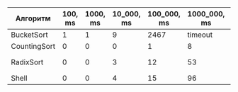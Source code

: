 | Алгоритм     | 100, ms | 1000, ms | 10_000, ms | 100_000, ms | 1000_000, ms | 10_000_000 | 100_000_000   |
|--------------|---------|----------|------------|-------------|--------------|------------|---------------|
| BucketSort   | 1       | 1        | 9          | 2467        | timeout      | timeout    | timeout       |
| CountingSort | 0       | 0        | 0          | 1           | 8            | 44         | 391           |
| RadixSort    | 0       | 0        | 3          | 12          | 53           | 441        | out of memory |
| Shell        | 0       | 0        | 4          | 15          | 96           | 1019       | 12389         |

